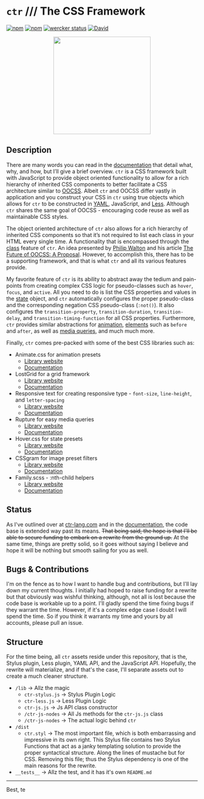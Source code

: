 # `ctr` /// The CSS Framework

[![npm](https://img.shields.io/npm/l/ctr.svg)](https://github.com/ctr-lang/ctr/blob/master/LICENSE.txt)
[![npm](https://img.shields.io/npm/v/ctr.svg)](https://www.npmjs.com/package/ctr)
[![wercker status](https://app.wercker.com/status/84c092950c198fdbb5507431dd9f77f5/s/master "wercker status")](https://app.wercker.com/project/byKey/84c092950c198fdbb5507431dd9f77f5)
[![David](https://img.shields.io/david/ctr-lang/ctr.svg)](https://github.com/ctr-lang/ctr/blob/master/package.json)


<p align="center">
  <img src="https://cdn.rawgit.com/ctr-lang/ctr/ca577675/ctr-logo.svg" width="256">
</p>


## Description

There are many words you can read in the [documentation](https://docs.ctr-lang.com/) that detail what, why, and how, but I’ll give a brief overview. `ctr` is a CSS framework built with JavaScript to provide object oriented functionality to allow for a rich hierarchy of inherited CSS components to better facilitate a CSS architecture similar to [OOCSS](https://github.com/stubbornella/oocss/wiki). Albeit `ctr` and OOCSS differ vastly in application and you construct your CSS in `ctr` using true objects which allows for `ctr` to be constructed in [YAML](http://yaml.org/), JavaScript, and [Less](http://lesscss.org/). Although `ctr` shares the same goal of OOCSS - encouraging code reuse as well as maintainable CSS styles.

The object oriented architecture of `ctr` also allows for a rich hierarchy of inherited CSS components so that it’s not required to list each class in your HTML every single time. A functionality that is encompassed through the [class](https://docs.ctr-lang.com/class/general/) feature of `ctr`. An idea presented by [Philip Walton](philipwalton.com/about/) and his article [The Future of OOCSS: A Proposal](https://philipwalton.com/articles/the-future-of-oocss-a-proposal/). However, to accomplish this, there has to be a supporting framework, and that is what `ctr` and all its various features provide.

My favorite feature of `ctr` is its ability to abstract away the tedium and pain-points from creating complex CSS logic for pseudo-classes such as `hover`, `focus`, and `active`. All you need to do is list the CSS properties and values in the [state](https://docs.ctr-lang.com/state/general/) object, and `ctr` automatically configures the proper pseudo-class and the corresponding negation CSS pseudo-class (`:not()`). It also configures the `transition-property`, `transition-duration`, `transition-delay`, and `transition-timing-function` for all CSS properties. Furthermore, `ctr` provides similar abstractions for [animation](https://docs.ctr-lang.com/animation/general/), [elements](https://docs.ctr-lang.com/element/general/) such as `before` and `after`, as well as [media queries](https://docs.ctr-lang.com/media/general/), and much much more.

Finally, `ctr` comes pre-packed with some of the best CSS libraries such as:
+ Animate.css for animation presets
    * [Library website](https://daneden.github.io/animate.css/)
    * [Documentation](https://docs.ctr-lang.com/animation/animate.css/)
+ LostGrid for a grid framework
    * [Library website](http://lostgrid.org/)
    * [Documentation](https://docs.ctr-lang.com/grid/general/)
+ Responsive text for creating responsive type - `font-size`, `line-height`, and `letter-spacing`
    * [Library website](https://github.com/seaneking/postcss-responsive-type)
    * [Documentation](https://docs.ctr-lang.com/helpers/responsive-text/)
+ Rupture for easy media queries
    * [Library website](http://jescalan.github.io/rupture/)
    * [Documentation](https://docs.ctr-lang.com/media/mixin/)
+ Hover.css for state presets
    * [Library website](http://ianlunn.github.io/Hover/)
    * [Documentation](https://docs.ctr-lang.com/state/hover.css/)
+ CSSgram for image preset filters
    * [Library website](https://una.im/CSSgram/)
    * [Documentation](https://docs.ctr-lang.com/helpers/filter/)
+ Family.scss - :nth-child helpers
    * [Library website](http://lukyvj.github.io/family.scss/)
    * [Documentation](https://docs.ctr-lang.com/element/nth-key/)


## Status

As I've outlined over at [ctr-lang.com](https://ctr-lang.com) and in the [documentation](https://docs.ctr-lang.com), the code base is extended way past its means. <s>That being said, the hope is that I'll be able to secure funding to embark on a rewrite from the ground up.</s> At the same time, things are pretty solid, so it goes without saying I believe and hope it will be nothing but smooth sailing for you as well.


## Bugs & Contributions

I'm on the fence as to how I want to handle bug and contributions, but I'll lay down my current thoughts. I initially had hoped to raise funding for a rewrite but that obviously was wishful thinking, although, not all is lost because the code base is workable up to a point. I'll gladly spend the time fixing bugs if they warrant the time. However, if it's a complex edge case I doubt I will spend the time. So if you think it warrants my time and yours by all accounts, please pull an issue.


## Structure

For the time being, all `ctr` assets reside under this repository, that is the, Stylus plugin, Less plugin, YAML API, and the JavaScript API. Hopefully, the rewrite will materialize, and if that's the case, I'll separate assets out to create a much cleaner structure.


+ `/lib` -> Allz the magic
    * `ctr-stylus.js` -> Stylus Plugin Logic
    * `ctr-less.js` -> Less Plugin Logic
    * `ctr-js.js` -> Js API class constructor
    * `/ctr-js-nodes` -> All Js methods for the `ctr-js.js` class
    * `/ctr-js-nodes` -> The actual logic behind `ctr`
+ `/dist`
    * `ctr.styl` -> The most important file, which is both embarrassing and impressive in its own right. This Stylus file contains two Stylus Functions that act as a janky templating solution to provide the proper syntactical structure. Along the lines of mustache but for CSS. Removing this file; thus the Stylus dependency is one of the main reasons for the rewrite.
+ `__tests__` -> Allz the test, and it has it's own `README.md`


---

Best, te
